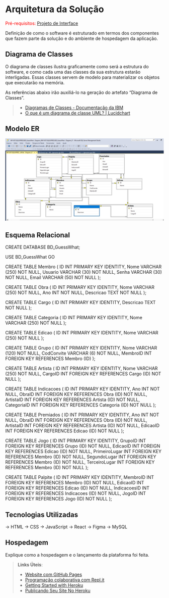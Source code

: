 # Arquitetura da Solução

<span style="color:red">Pré-requisitos: <a href="3-Projeto de Interface.md"> Projeto de Interface</a></span>

Definição de como o software é estruturado em termos dos componentes que fazem parte da solução e do ambiente de hospedagem da aplicação.

## Diagrama de Classes

O diagrama de classes ilustra graficamente como será a estrutura do software, e como cada uma das classes da sua estrutura estarão interligadas. Essas classes servem de modelo para materializar os objetos que executarão na memória.

As referências abaixo irão auxiliá-lo na geração do artefato “Diagrama de Classes”.

> - [Diagramas de Classes - Documentação da IBM](https://www.ibm.com/docs/pt-br/rational-soft-arch/9.6.1?topic=diagrams-class)
> - [O que é um diagrama de classe UML? | Lucidchart](https://www.lucidchart.com/pages/pt/o-que-e-diagrama-de-classe-uml)

## Modelo ER

![Modelo ER](img/modeloER.jpeg)

## Esquema Relacional

CREATE DATABASE BD_GuessWhat;

USE BD_GuessWhat
GO

CREATE TABLE Membro (
ID INT PRIMARY KEY IDENTITY, 
Nome VARCHAR (250) NOT NULL, 
Usuario VARCHAR (30) NOT NULL,
Senha VARCHAR (30) NOT NULL,
Email VARCHAR (50) NOT NULL
);

CREATE TABLE Obra (
ID INT PRIMARY KEY IDENTITY, 
Nome VARCHAR (250) NOT NULL, 
Ano INT NOT NULL,
Descricao TEXT NOT NULL
);

CREATE TABLE Cargo (
ID INT PRIMARY KEY IDENTITY, 
Descricao TEXT NOT NULL 
);

CREATE TABLE Categoria (
ID INT PRIMARY KEY IDENTITY, 
Nome VARCHAR (250) NOT NULL 
);

CREATE TABLE Edicao (
ID INT PRIMARY KEY IDENTITY, 
Nome VARCHAR (250) NOT NULL 
);

CREATE TABLE Grupo (
ID INT PRIMARY KEY IDENTITY, 
Nome VARCHAR (120) NOT NULL, 
CodConvite VARCHAR (6) NOT NULL,
MembroID INT FOREIGN KEY REFERENCES Membro (ID) 
);

CREATE TABLE Artista (
ID INT PRIMARY KEY IDENTITY, 
Nome VARCHAR (250) NOT NULL, 
CargoID INT FOREIGN KEY REFERENCES Cargo (ID) NOT NULL
);


CREATE TABLE Indicacoes (
ID INT PRIMARY KEY IDENTITY,
Ano INT NOT NULL,
ObraID INT FOREIGN KEY REFERENCES Obra (ID) NOT NULL,
ArtistaID INT FOREIGN KEY REFERENCES Artista (ID) NOT NULL,
CategoriaID INT FOREIGN KEY REFERENCES Categoria (ID) NOT NULL
);

CREATE TABLE Premiados (
ID INT PRIMARY KEY IDENTITY,
Ano INT NOT NULL,
ObraID INT FOREIGN KEY REFERENCES Obra (ID) NOT NULL,
ArtistaID INT FOREIGN KEY REFERENCES Artista (ID) NOT NULL,
EdicaoID INT FOREIGN KEY REFERENCES Edicao (ID) NOT NULL
);

CREATE TABLE Jogo (
ID INT PRIMARY KEY IDENTITY, 
GrupoID INT FOREIGN KEY REFERENCES Grupo (ID) NOT NULL,
EdicaoID INT FOREIGN KEY REFERENCES Edicao (ID) NOT NULL,
PrimeiroLugar INT FOREIGN KEY REFERENCES Membro (ID) NOT NULL, 
SegundoLugar INT FOREIGN KEY REFERENCES Membro (ID) NOT NULL,
TerceiroLugar INT FOREIGN KEY REFERENCES Membro (ID) NOT NULL
);

CREATE TABLE Palpite (
ID INT PRIMARY KEY IDENTITY, 
MembroID INT FOREIGN KEY REFERENCES Membro (ID) NOT NULL,
EdicaoID INT FOREIGN KEY REFERENCES Edicao (ID) NOT NULL,
IndicacoesID INT FOREIGN KEY REFERENCES Indicacoes (ID) NOT NULL, 
JogoID INT FOREIGN KEY REFERENCES Jogo (ID) NOT NULL
);

## Tecnologias Utilizadas
-> HTML
-> CSS
-> JavaScript
-> React
-> Figma
-> MySQL


## Hospedagem

Explique como a hospedagem e o lançamento da plataforma foi feita.

> **Links Úteis**:
>
> - [Website com GitHub Pages](https://pages.github.com/)
> - [Programação colaborativa com Repl.it](https://repl.it/)
> - [Getting Started with Heroku](https://devcenter.heroku.com/start)
> - [Publicando Seu Site No Heroku](http://pythonclub.com.br/publicando-seu-hello-world-no-heroku.html)

